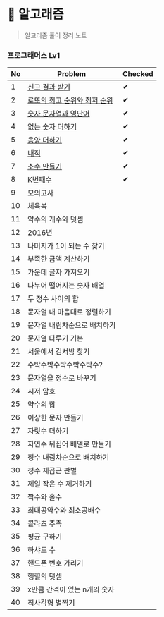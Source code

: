 # 🐳 알고래즘

> 알고리즘 풀이 정리 노트

### 프로그래머스 Lv1

| No  | Problem                                                                             | Checked |
| --- | ----------------------------------------------------------------------------------- | ------- |
| 1   | [신고 결과 받기](https://school.programmers.co.kr/learn/courses/30/lessons/92334)         | ✔       |
| 2   | [로또의 최고 순위와 최저 순위](https://school.programmers.co.kr/learn/courses/30/lessons/77484) | ✔       |
| 3   | [숫자 문자열과 영단어](https://school.programmers.co.kr/learn/courses/30/lessons/81301)      | ✔       |
| 4   | [없는 숫자 더하기](https://school.programmers.co.kr/learn/courses/30/lessons/86051)        | ✔       |
| 5   | [음양 더하기](https://school.programmers.co.kr/learn/courses/30/lessons/76501)           | ✔       |
| 6   | [내적](https://school.programmers.co.kr/learn/courses/30/lessons/70128)               | ✔       |
| 7   | [소수 만들기](https://school.programmers.co.kr/learn/courses/30/lessons/12977)           | ✔       |
| 8   | [K번째수](https://school.programmers.co.kr/learn/courses/30/lessons/42748)             | ✔       |
| 9   | 모의고사                                                                                |         |
| 10  | 체육복                                                                                 |         |
| 11  | 약수의 개수와 덧셈                                                                          |         |
| 12  | 2016년                                                                               |         |
| 13  | 나머지가 1이 되는 수 찾기                                                                     |         |
| 14  | 부족한 금액 계산하기                                                                         |         |
| 15  | 가운데 글자 가져오기                                                                         |         |
| 16  | 나누어 떨어지는 숫자 배열                                                                      |         |
| 17  | 두 정수 사이의 합                                                                          |         |
| 18  | 문자열 내 마음대로 정렬하기                                                                     |         |
| 19  | 문자열 내림차순으로 배치하기                                                                     |         |
| 20  | 문자열 다루기 기본                                                                          |         |
| 21  | 서울에서 김서방 찾기                                                                         |         |
| 22  | 수박수박수박수박수박수?                                                                        |         |
| 23  | 문자열을 정수로 바꾸기                                                                        |         |
| 24  | 시저 암호                                                                               |         |
| 25  | 약수의 합                                                                               |         |
| 26  | 이상한 문자 만들기                                                                          |         |
| 27  | 자릿수 더하기                                                                             |         |
| 28  | 자연수 뒤집어 배열로 만들기                                                                     |         |
| 29  | 정수 내림차순으로 배치하기                                                                      |         |
| 30  | 정수 제곱근 판별                                                                           |         |
| 31  | 제일 작은 수 제거하기                                                                        |         |
| 32  | 짝수와 홀수                                                                              |         |
| 33  | 최대공약수와 최소공배수                                                                        |         |
| 34  | 콜라츠 추측                                                                              |         |
| 35  | 평균 구하기                                                                              |         |
| 36  | 하샤드 수                                                                               |         |
| 37  | 핸드폰 번호 가리기                                                                          |         |
| 38  | 행렬의 덧셈                                                                              |         |
| 39  | x만큼 간격이 있는 n개의 숫자                                                                   |         |
| 40  | 직사각형 별찍기                                                                            |         |
